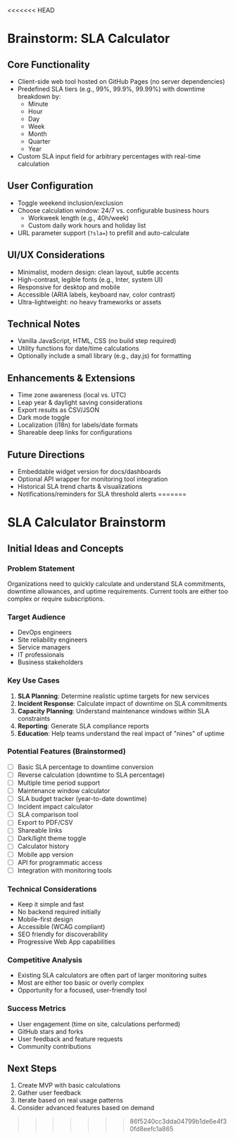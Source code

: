 <<<<<<< HEAD

# Brainstorm: SLA Calculator

## Core Functionality
- Client-side web tool hosted on GitHub Pages (no server dependencies)
- Predefined SLA tiers (e.g., 99%, 99.9%, 99.99%) with downtime breakdown by:
	- Minute
	- Hour
	- Day
	- Week
	- Month
	- Quarter
	- Year
- Custom SLA input field for arbitrary percentages with real-time calculation

## User Configuration
- Toggle weekend inclusion/exclusion
- Choose calculation window: 24/7 vs. configurable business hours
	- Workweek length (e.g., 40h/week)
	- Custom daily work hours and holiday list
- URL parameter support (`?sla=`) to prefill and auto-calculate

## UI/UX Considerations
- Minimalist, modern design: clean layout, subtle accents
- High-contrast, legible fonts (e.g., Inter, system UI)
- Responsive for desktop and mobile
- Accessible (ARIA labels, keyboard nav, color contrast)
- Ultra-lightweight: no heavy frameworks or assets

## Technical Notes
- Vanilla JavaScript, HTML, CSS (no build step required)
- Utility functions for date/time calculations
- Optionally include a small library (e.g., day.js) for formatting

## Enhancements & Extensions
- Time zone awareness (local vs. UTC)
- Leap year & daylight saving considerations
- Export results as CSV/JSON
- Dark mode toggle
- Localization (i18n) for labels/date formats
- Shareable deep links for configurations

## Future Directions
- Embeddable widget version for docs/dashboards
- Optional API wrapper for monitoring tool integration
- Historical SLA trend charts & visualizations
- Notifications/reminders for SLA threshold alerts
=======
# SLA Calculator Brainstorm

## Initial Ideas and Concepts

### Problem Statement
Organizations need to quickly calculate and understand SLA commitments, downtime allowances, and uptime requirements. Current tools are either too complex or require subscriptions.

### Target Audience
- DevOps engineers
- Site reliability engineers
- Service managers
- IT professionals
- Business stakeholders

### Key Use Cases
1. **SLA Planning**: Determine realistic uptime targets for new services
2. **Incident Response**: Calculate impact of downtime on SLA commitments
3. **Capacity Planning**: Understand maintenance windows within SLA constraints
4. **Reporting**: Generate SLA compliance reports
5. **Education**: Help teams understand the real impact of "nines" of uptime

### Potential Features (Brainstormed)
- [ ] Basic SLA percentage to downtime conversion
- [ ] Reverse calculation (downtime to SLA percentage)
- [ ] Multiple time period support
- [ ] Maintenance window calculator
- [ ] SLA budget tracker (year-to-date downtime)
- [ ] Incident impact calculator
- [ ] SLA comparison tool
- [ ] Export to PDF/CSV
- [ ] Shareable links
- [ ] Dark/light theme toggle
- [ ] Calculator history
- [ ] Mobile app version
- [ ] API for programmatic access
- [ ] Integration with monitoring tools

### Technical Considerations
- Keep it simple and fast
- No backend required initially
- Mobile-first design
- Accessible (WCAG compliant)
- SEO friendly for discoverability
- Progressive Web App capabilities

### Competitive Analysis
- Existing SLA calculators are often part of larger monitoring suites
- Most are either too basic or overly complex
- Opportunity for a focused, user-friendly tool

### Success Metrics
- User engagement (time on site, calculations performed)
- GitHub stars and forks
- User feedback and feature requests
- Community contributions

## Next Steps
1. Create MVP with basic calculations
2. Gather user feedback
3. Iterate based on real usage patterns
4. Consider advanced features based on demand
>>>>>>> 86f5240cc3dda04799b1de6e4f30fd8eefc1a865
